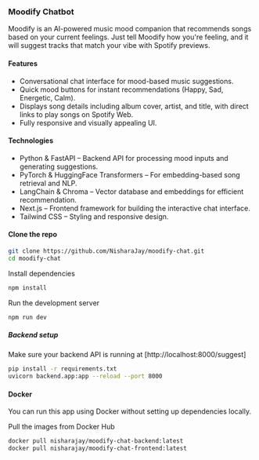 ### Moodify Chatbot
Moodify is an AI-powered music mood companion that recommends songs based on your current feelings. Just tell Moodify how you're feeling, and it will suggest tracks that match your vibe with Spotify previews.

#### Features
- Conversational chat interface for mood-based music suggestions.
- Quick mood buttons for instant recommendations (Happy, Sad, Energetic, Calm).
- Displays song details including album cover, artist, and title, with direct links to play songs on Spotify Web.
- Fully responsive and visually appealing UI.

#### Technologies
- Python & FastAPI – Backend API for processing mood inputs and generating suggestions.
- PyTorch & HuggingFace Transformers – For embedding-based song retrieval and NLP.
- LangChain & Chroma – Vector database and embeddings for efficient recommendation.
- Next.js – Frontend framework for building the interactive chat interface.
- Tailwind CSS – Styling and responsive design.

#### Clone the repo
```bash
git clone https://github.com/NisharaJay/moodify-chat.git
cd moodify-chat
```
Install dependencies
```bash
npm install
```
Run the development server
```bash
npm run dev
```

##### Backend setup
Make sure your backend API is running at [http://localhost:8000/suggest]
```bash
pip install -r requirements.txt
uvicorn backend.app:app --reload --port 8000
```

#### Docker
You can run this app using Docker without setting up dependencies locally.

Pull the images from Docker Hub
```bash
docker pull nisharajay/moodify-chat-backend:latest
docker pull nisharajay/moodify-chat-frontend:latest
```
